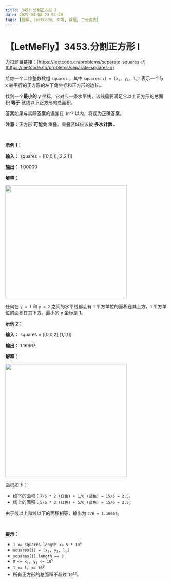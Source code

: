 ```yaml
---
title: 3453.分割正方形 I
date: 2025-04-08 23-04-40
tags: [题解, LeetCode, 中等, 数组, 二分查找]
---
```


# 【LetMeFly】3453.分割正方形 I

力扣题目链接：[https://leetcode.cn/problems/separate-squares-i/](https://leetcode.cn/problems/separate-squares-i/)

<p>给你一个二维整数数组 <code>squares</code>&nbsp;，其中&nbsp;<code>squares[i] = [x<sub>i</sub>, y<sub>i</sub>, l<sub>i</sub>]</code> 表示一个与 x 轴平行的正方形的左下角坐标和正方形的边长。</p>

<p>找到一个<strong>最小的</strong> y 坐标，它对应一条水平线，该线需要满足它以上正方形的总面积 <strong>等于</strong> 该线以下正方形的总面积。</p>

<p>答案如果与实际答案的误差在 <code>10<sup>-5</sup></code> 以内，将视为正确答案。</p>

<p><strong>注意</strong>：正方形&nbsp;<strong>可能会&nbsp;</strong>重叠。重叠区域应该被&nbsp;<strong>多次计数&nbsp;</strong>。</p>

<p>&nbsp;</p>

<p><strong class="example">示例 1：</strong></p>

<div class="example-block">
<p><strong>输入：</strong> <span class="example-io">squares = [[0,0,1],[2,2,1]]</span></p>

<p><strong>输出：</strong> <span class="example-io">1.00000</span></p>

<p><strong>解释：</strong></p>

<p><img alt="" src="https://pic.leetcode.cn/1739609465-UaFzhk-4062example1drawio.png" style="width: 378px; height: 352px;" /></p>

<p>任何在 <code>y = 1</code> 和 <code>y = 2</code> 之间的水平线都会有 1 平方单位的面积在其上方，1 平方单位的面积在其下方。最小的 y 坐标是 1。</p>
</div>

<p><strong class="example">示例 2：</strong></p>

<div class="example-block">
<p><strong>输入：</strong> <span class="example-io">squares = [[0,0,2],[1,1,1]]</span></p>

<p><strong>输出：</strong> <span class="example-io">1.16667</span></p>

<p><strong>解释：</strong></p>

<p><img alt="" src="https://pic.leetcode.cn/1739609527-TWqefZ-4062example2drawio.png" style="width: 378px; height: 352px;" /></p>

<p>面积如下：</p>

<ul>
	<li>线下的面积：<code>7/6 * 2 (红色) + 1/6 (蓝色) = 15/6 = 2.5</code>。</li>
	<li>线上的面积：<code>5/6 * 2 (红色) + 5/6 (蓝色) = 15/6 = 2.5</code>。</li>
</ul>

<p>由于线以上和线以下的面积相等，输出为 <code>7/6 = 1.16667</code>。</p>
</div>

<p>&nbsp;</p>

<p><strong>提示：</strong></p>

<ul>
	<li><code>1 &lt;= squares.length &lt;= 5 * 10<sup>4</sup></code></li>
	<li><code>squares[i] = [x<sub>i</sub>, y<sub>i</sub>, l<sub>i</sub>]</code></li>
	<li><code>squares[i].length == 3</code></li>
	<li><code>0 &lt;= x<sub>i</sub>, y<sub>i</sub> &lt;= 10<sup>9</sup></code></li>
	<li><code>1 &lt;= l<sub>i</sub> &lt;= 10<sup>9</sup></code></li>
	<li>所有正方形的总面积不超过 <code>10<sup>12</sup></code>。</li>
</ul>


    
